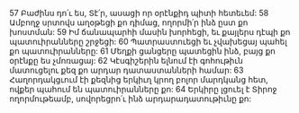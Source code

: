 57 Բաժինս դո՛ւ ես, Տէ՛ր,
ասացի որ օրէնքիդ պիտի հետեւեմ:
58 Ամբողջ սրտովս աղօթեցի քո դիմաց,
ողորմի՛ր ինձ ըստ քո խոստման:
59 Իմ ճանապարհի մասին խորհեցի, եւ քայլերս դէպի քո պատուիրանները շրջեցի:
60 Պատրաստուեցի եւ չվախեցայ պահել քո պատուիրանները:
61 Մեղքի ցանցերը պատեցին ինձ,
բայց քո օրէնքը ես չմոռացայ:
62 Կէսգիշերին ելնում էի գոհութիւն մատուցելու քեզ
քո արդար դատաստանների համար:
63 Հաղորդակցւում էի քեզնից երկիւղ կրող բոլոր մարդկանց հետ,
ովքեր պահում են պատուիրանները քո:
64 Երկիրը լցուել է Տիրոջ ողորմութեամբ,
սովորեցրո՛ւ ինձ արդարադատութիւնը քո:
